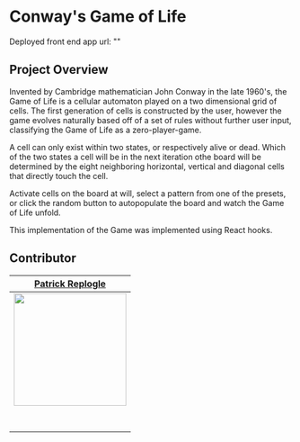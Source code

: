 # Conway's Game of Life

Deployed front end app url: ""

## Project Overview
Invented by Cambridge mathematician John Conway in the late 1960's, the Game of Life is a cellular automaton played on a two dimensional
grid of cells. The first generation of cells is constructed by the user, however the game evolves naturally based off of a set of rules
without further user input, classifying the Game of Life as a zero-player-game.

A cell can only exist within two states, or respectively alive or dead. Which of the two states a cell will be in the next iteration othe board will be determined by the eight neighboring horizontal, vertical and diagonal cells that directly touch the cell.

Activate cells on the board at will, select a pattern from one of the presets, or click the random button to autopopulate the board and
watch the Game of Life unfold.

This implementation of the Game was implemented using React hooks.

## Contributor

|[Patrick Replogle](https://github.com/patrick-replogle) |                                                                                                                                                                    
| :----------------------------------------------------------------------------------------------------------------------------------------------------------------------:|
| [<img src="https://avatars2.githubusercontent.com/u/50844285?s=400&u=7ffa88c4c221bf888b1771fec72530ac156d90c6&v=4" width = "200" />](https://github.com/patrick-replogle) |
|   [<img src="https://github.com/favicon.ico" width="15"> ](https://github.com/patrick-replogle) |
|  [ <img src="https://static.licdn.com/sc/h/al2o9zrvru7aqj8e1x2rzsrca" width="15"> ](https://www.linkedin.com/in/patrick-replogle-409a92193/)|  
